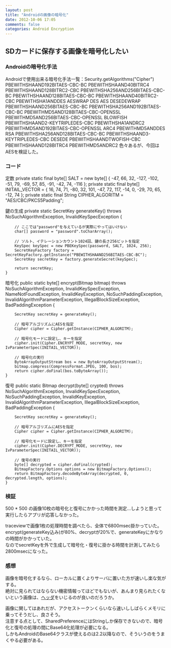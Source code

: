 ```yaml
---
layout: post
title: "Androidの画像の暗号化"
date: 2012-10-06 17:05
comments: false
categories: Android Encryption
---
```


## SDカードに保存する画像を暗号化したい


### Androidの暗号化手法

Androidで使用出来る暗号化手法一覧：Security.getAlgorithms("Cipher")
    PBEWITHSHAAND192BITAES-CBC-BC
    PBEWITHSHAAND40BITRC4
    PBEWITHSHAAND128BITRC2-CBC
    PBEWITHSHA256AND256BITAES-CBC-BC
    PBEWITHSHAAND128BITAES-CBC-BC
    PBEWITHSHAAND40BITRC2-CBC
    PBEWITHSHA1ANDDES
    AESWRAP
    DES
    AES
    DESEDEWRAP
    PBEWITHSHAAND256BITAES-CBC-BC
    PBEWITHSHA256AND192BITAES-CBC-BC
    PBEWITHMD5AND128BITAES-CBC-OPENSSL
    PBEWITHMD5AND256BITAES-CBC-OPENSSL
    BLOWFISH
    PBEWITHSHAAND2-KEYTRIPLEDES-CBC
    PBEWITHSHA1ANDRC2
    PBEWITHMD5AND192BITAES-CBC-OPENSSL
    ARC4
    PBEWITHMD5ANDDES
    RSA
    PBEWITHSHA256AND128BITAES-CBC-BC
    PBEWITHSHAAND3-KEYTRIPLEDES-CBC
    DESEDE
    PBEWITHSHAANDTWOFISH-CBC
    PBEWITHSHAAND128BITRC4
    PBEWITHMD5ANDRC2
色々あるが、今回はAESを検証した。

### コード

定数
    private static final byte[] SALT = new byte[] {
        -47, 66, 32, -127, -102, -51, 79, -69, 57, 85, -91, -42, 74, -116 };
    private static final byte[] INITAIL_VECTOR = {
        16, 74, 71, -80, 32, 101, -47, 72, 117, -14, 0, -29, 70, 65, -12, 74 };
    private static final String CIPHER_ALGORITM = "AES/CBC/PKCS5Padding";

鍵の生成
    private static SecretKey generateKey()
            throws  NoSuchAlgorithmException, InvalidKeySpecException {  
    
        // ここでは"password"を与えているが実際にやってはいけない
        char[] password = "password".toCharArray();
    
        // ソルト、イテレーションカウント1024回、鍵の長さ256ビットを指定
        KeySpec keySpec = new PBEKeySpec(password, SALT, 1024, 256);  
        SecretKeyFactory factory = SecretKeyFactory.getInstance("PBEWITHSHAAND256BITAES-CBC-BC");  
        SecretKey secretKey = factory.generateSecret(keySpec);  
    
        return secretKey;  
    }

暗号化
    public static byte[] encrypt(Bitmap bitmap)
            throws
            NoSuchAlgorithmException, InvalidKeySpecException, NameNotFoundException,
            InvalidKeyException, NoSuchPaddingException, InvalidAlgorithmParameterException,
            IllegalBlockSizeException, BadPaddingException {

        SecretKey secretKey = generateKey();

        // 暗号アルゴリズムにAESを指定
        Cipher cipher = Cipher.getInstance(CIPHER_ALGORITM);

        // 暗号化モードに設定し、キーを指定
        cipher.init(Cipher.ENCRYPT_MODE, secretKey, new IvParameterSpec(INITAIL_VECTOR));

        // 暗号化の実行
        ByteArrayOutputStream bos = new ByteArrayOutputStream();
        bitmap.compress(CompressFormat.JPEG, 100, bos);
        return cipher.doFinal(bos.toByteArray());
    }

復号
    public static Bitmap decrypt(byte[] crypted)
            throws
            NoSuchAlgorithmException, InvalidKeySpecException, NoSuchPaddingException,
            InvalidKeyException, InvalidAlgorithmParameterException,
            IllegalBlockSizeException, BadPaddingException {

        SecretKey secretKey = generateKey();

        // 暗号アルゴリズムにAESを指定
        Cipher cipher = Cipher.getInstance(CIPHER_ALGORITM);

        // 暗号化モードに設定し、キーを指定
        cipher.init(Cipher.DECRYPT_MODE, secretKey, new IvParameterSpec(INITAIL_VECTOR));

        // 復号の実行
        byte[] decrypted = cipher.doFinal(crypted);
        BitmapFactory.Options options = new BitmapFactory.Options();
        return BitmapFactory.decodeByteArray(decrypted, 0, decrypted.length, options);
    }

### 検証
500 * 500 の画像10枚の暗号化と復号にかかった時間を測定…しようと思って実行したらアプリが応答しなかった。  

traceviewで画像1枚の処理時間を調べたら、全体で6800msec掛かっていた。encrypt(generateKey込み)が80%、decryptが20%で、generateKeyにかなりの時間がかかっていた。  
なのでsecretKeyを外で生成して暗号化・復号に掛かる時間を計測してみたら2800msecになった。  

### 感想
画像を暗号化するなら、ローカルに置くよりサーバに置いた方が速いし楽な気がする。  
絶対に見られてはならない機密情報ってほどでもないが、あんまり見られたくないという画像は、[ヘッダ](http://www.kk.iij4u.or.jp/~kondo/bmp/)をいじるのが良いのだろうか。  

画像に関してはあれだが、アクセストークンくらいなら速いししばらくメモリに乗ってそうだし、良さそう。  
注意する点として、SharedPreferenceにはStringしか保存できないので、暗号化と復号の処理の間にBase64化処理が必要になる。  
しかもAndroidのBase64クラスが使えるのは2.2以降なので、そういうのをうまくやる必要がある。
